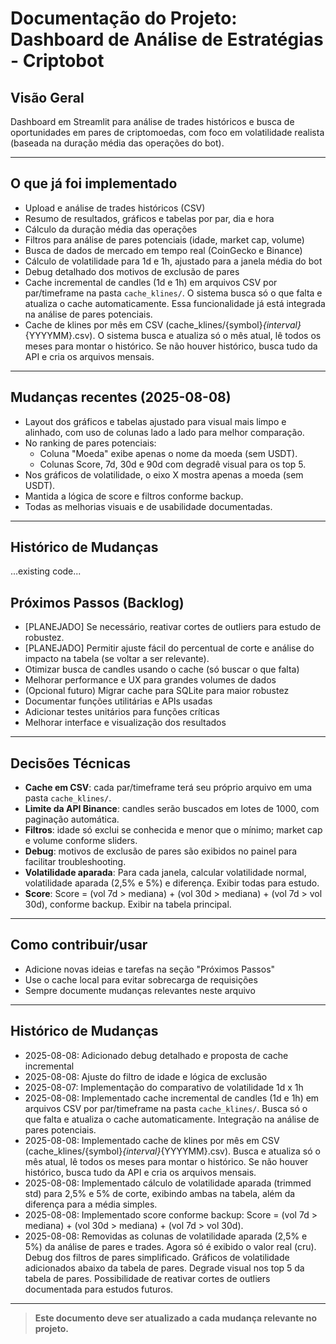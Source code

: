 # Documentação do Projeto: Dashboard de Análise de Estratégias - Criptobot

## Visão Geral
Dashboard em Streamlit para análise de trades históricos e busca de oportunidades em pares de criptomoedas, com foco em volatilidade realista (baseada na duração média das operações do bot).

---

## O que já foi implementado
- Upload e análise de trades históricos (CSV)
- Resumo de resultados, gráficos e tabelas por par, dia e hora
- Cálculo da duração média das operações
- Filtros para análise de pares potenciais (idade, market cap, volume)
- Busca de dados de mercado em tempo real (CoinGecko e Binance)
- Cálculo de volatilidade para 1d e 1h, ajustado para a janela média do bot
- Debug detalhado dos motivos de exclusão de pares
- Cache incremental de candles (1d e 1h) em arquivos CSV por par/timeframe na pasta `cache_klines/`. O sistema busca só o que falta e atualiza o cache automaticamente. Essa funcionalidade já está integrada na análise de pares potenciais.
- Cache de klines por mês em CSV (cache_klines/{symbol}_{interval}_{YYYYMM}.csv). O sistema busca e atualiza só o mês atual, lê todos os meses para montar o histórico. Se não houver histórico, busca tudo da API e cria os arquivos mensais.

---

## Mudanças recentes (2025-08-08)
- Layout dos gráficos e tabelas ajustado para visual mais limpo e alinhado, com uso de colunas lado a lado para melhor comparação.
- No ranking de pares potenciais:
	- Coluna "Moeda" exibe apenas o nome da moeda (sem USDT).
	- Colunas Score, 7d, 30d e 90d com degradê visual para os top 5.
- Nos gráficos de volatilidade, o eixo X mostra apenas a moeda (sem USDT).
- Mantida a lógica de score e filtros conforme backup.
- Todas as melhorias visuais e de usabilidade documentadas.
  
---

## Histórico de Mudanças
...existing code...

## Próximos Passos (Backlog)
- [PLANEJADO] Se necessário, reativar cortes de outliers para estudo de robustez.
- [PLANEJADO] Permitir ajuste fácil do percentual de corte e análise do impacto na tabela (se voltar a ser relevante).
- Otimizar busca de candles usando o cache (só buscar o que falta)
- Melhorar performance e UX para grandes volumes de dados
- (Opcional futuro) Migrar cache para SQLite para maior robustez
- Documentar funções utilitárias e APIs usadas
- Adicionar testes unitários para funções críticas
- Melhorar interface e visualização dos resultados

---

## Decisões Técnicas
- **Cache em CSV**: cada par/timeframe terá seu próprio arquivo em uma pasta `cache_klines/`.
- **Limite da API Binance**: candles serão buscados em lotes de 1000, com paginação automática.
- **Filtros**: idade só exclui se conhecida e menor que o mínimo; market cap e volume conforme sliders.
- **Debug**: motivos de exclusão de pares são exibidos no painel para facilitar troubleshooting.
- **Volatilidade aparada**: Para cada janela, calcular volatilidade normal, volatilidade aparada (2,5% e 5%) e diferença. Exibir todas para estudo.
- **Score**: Score = (vol 7d > mediana) + (vol 30d > mediana) + (vol 7d > vol 30d), conforme backup. Exibir na tabela principal.

---

## Como contribuir/usar
- Adicione novas ideias e tarefas na seção "Próximos Passos"
- Use o cache local para evitar sobrecarga de requisições
- Sempre documente mudanças relevantes neste arquivo

---

## Histórico de Mudanças
- 2025-08-08: Adicionado debug detalhado e proposta de cache incremental
- 2025-08-08: Ajuste do filtro de idade e lógica de exclusão
- 2025-08-07: Implementação do comparativo de volatilidade 1d x 1h
- 2025-08-08: Implementado cache incremental de candles (1d e 1h) em arquivos CSV por par/timeframe na pasta `cache_klines/`. Busca só o que falta e atualiza o cache automaticamente. Integração na análise de pares potenciais.
- 2025-08-08: Implementado cache de klines por mês em CSV (cache_klines/{symbol}_{interval}_{YYYYMM}.csv). Busca e atualiza só o mês atual, lê todos os meses para montar o histórico. Se não houver histórico, busca tudo da API e cria os arquivos mensais.
- 2025-08-08: Implementado cálculo de volatilidade aparada (trimmed std) para 2,5% e 5% de corte, exibindo ambas na tabela, além da diferença para a média simples.
- 2025-08-08: Implementado score conforme backup: Score = (vol 7d > mediana) + (vol 30d > mediana) + (vol 7d > vol 30d).
- 2025-08-08: Removidas as colunas de volatilidade aparada (2,5% e 5%) da análise de pares e trades. Agora só é exibido o valor real (cru). Debug dos filtros de pares simplificado. Gráficos de volatilidade adicionados abaixo da tabela de pares. Degrade visual nos top 5 da tabela de pares. Possibilidade de reativar cortes de outliers documentada para estudos futuros.

---

> **Este documento deve ser atualizado a cada mudança relevante no projeto.**
